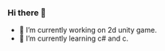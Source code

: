 ### Hi there 👋

<!--**SFronc/SFronc** is a ✨ _special_ ✨ repository because its `README.md` (this file) appears on your GitHub profile.-->


- 🔭 I’m currently working on 2d unity game.
- 🌱 I’m currently learning c# and c.
<!--- 👯 I’m looking to collaborate on ...
- 🤔 I’m looking for help with ...
- 💬 Ask me about ...
- 📫 How to reach me: ...
- 😄 Pronouns: ...
- ⚡ Fun fact: ...
-->
